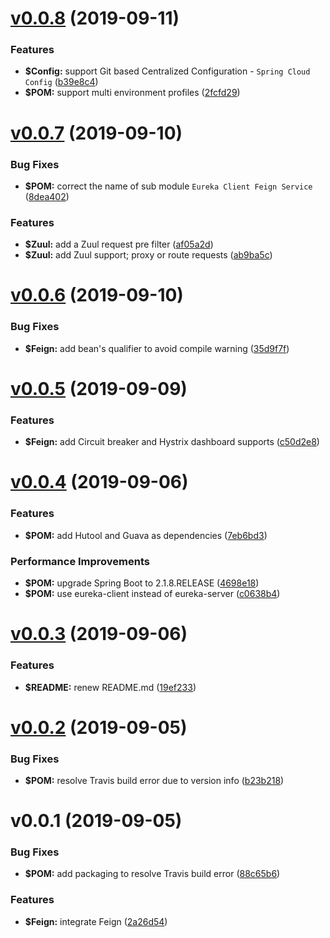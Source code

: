 # [v0.0.8](https://github.com/johnnymillergh/spring-cloud-tutorial/compare/v0.0.7...v0.0.8) (2019-09-11)


### Features

* **$Config:** support Git based Centralized Configuration - `Spring Cloud Config` ([b39e8c4](https://github.com/johnnymillergh/spring-cloud-tutorial/commit/b39e8c4))
* **$POM:** support multi environment profiles ([2fcfd29](https://github.com/johnnymillergh/spring-cloud-tutorial/commit/2fcfd29))



# [v0.0.7](https://github.com/johnnymillergh/spring-cloud-tutorial/compare/v0.0.6...v0.0.7) (2019-09-10)


### Bug Fixes

* **$POM:** correct the name of sub module `Eureka Client Feign Service` ([8dea402](https://github.com/johnnymillergh/spring-cloud-tutorial/commit/8dea402))


### Features

* **$Zuul:** add a Zuul request pre filter ([af05a2d](https://github.com/johnnymillergh/spring-cloud-tutorial/commit/af05a2d))
* **$Zuul:** add Zuul support; proxy or route requests ([ab9ba5c](https://github.com/johnnymillergh/spring-cloud-tutorial/commit/ab9ba5c))



# [v0.0.6](https://github.com/johnnymillergh/spring-cloud-tutorial/compare/v0.0.5...v0.0.6) (2019-09-10)


### Bug Fixes

* **$Feign:** add bean's qualifier to avoid compile warning ([35d9f7f](https://github.com/johnnymillergh/spring-cloud-tutorial/commit/35d9f7f))



# [v0.0.5](https://github.com/johnnymillergh/spring-cloud-tutorial/compare/v0.0.4...v0.0.5) (2019-09-09)


### Features

* **$Feign:** add Circuit breaker and Hystrix dashboard supports ([c50d2e8](https://github.com/johnnymillergh/spring-cloud-tutorial/commit/c50d2e8))



# [v0.0.4](https://github.com/johnnymillergh/spring-cloud-tutorial/compare/v0.0.3...v0.0.4) (2019-09-06)


### Features

* **$POM:** add Hutool and Guava as dependencies ([7eb6bd3](https://github.com/johnnymillergh/spring-cloud-tutorial/commit/7eb6bd3))


### Performance Improvements

* **$POM:** upgrade Spring Boot to 2.1.8.RELEASE ([4698e18](https://github.com/johnnymillergh/spring-cloud-tutorial/commit/4698e18))
* **$POM:** use eureka-client instead of eureka-server ([c0638b4](https://github.com/johnnymillergh/spring-cloud-tutorial/commit/c0638b4))



# [v0.0.3](https://github.com/johnnymillergh/spring-cloud-tutorial/compare/v0.0.2...v0.0.3) (2019-09-06)


### Features

* **$README:** renew README.md ([19ef233](https://github.com/johnnymillergh/spring-cloud-tutorial/commit/19ef233))



# [v0.0.2](https://github.com/johnnymillergh/spring-cloud-tutorial/compare/v0.0.1...v0.0.2) (2019-09-05)


### Bug Fixes

* **$POM:** resolve Travis build error due to version info ([b23b218](https://github.com/johnnymillergh/spring-cloud-tutorial/commit/b23b218))



#  v0.0.1 (2019-09-05)


### Bug Fixes

* **$POM:** add packaging to resolve Travis build error ([88c65b6](https://github.com/johnnymillergh/spring-cloud-tutorial/commit/88c65b6))


### Features

* **$Feign:** integrate Feign ([2a26d54](https://github.com/johnnymillergh/spring-cloud-tutorial/commit/2a26d54))



